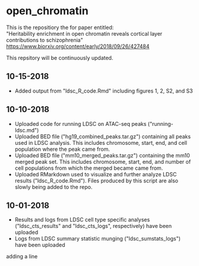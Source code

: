 # open_chromatin

This is the repositiory the for paper entitled:   
"Heritability enrichment in open chromatin reveals cortical layer contributions to schizophrenia"  
https://www.biorxiv.org/content/early/2018/09/26/427484

This repsitory will be continuously updated.

## 10-15-2018
- Added output from "ldsc_R_code.Rmd" including figures 1, 2, S2, and S3

## 10-10-2018
- Uploaded code for running LDSC on ATAC-seq peaks ("running-ldsc.md")
- Uploaded BED file ("hg19_combined_peaks.tar.gz") containing all peaks used in LDSC analysis. This includes chromosome, start, end, and cell population where the peak came from.
- Uploaded BED file ("mm10_merged_peaks.tar.gz") containing the mm10 merged peak set. This includes chromosome, start, end, and number of cell populations from which the merged became came from.
- Uploaded RMarkdown used to visualize and further analyze LDSC results ("ldsc_R_code.Rmd"). Files produced by this script are also slowly being added to the repo.

## 10-01-2018

- Results and logs from LDSC cell type specific analyses ("ldsc_cts_results" and "ldsc_cts_logs", respectively) have been uploaded  
- Logs from LDSC summary statistic munging ("ldsc_sumstats_logs") have been uploaded


adding a line
